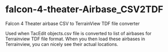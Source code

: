 # falcon-4-theater-Airbase_CSV2TDF

Falcon 4 Theater airbase CSV to TerrainView TDF file converter

Used when TacEdit objects.csv file is converted to list of airbases for Terrainview TDF file format. When you then load these airbases in Terrainview, you can nicely see their actual locations.
